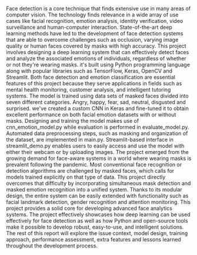 Face detection is a core technique that finds extensive use in many areas of computer vision. The technology finds relevance in a wide array of use cases like facial recognition, emotion analysis, identity verification, video surveillance and human-computer interaction. State-of-the-art deep learning methods have led to the development of face detection systems that are able to overcome challenges such as occlusion, varying image quality or human faces covered by masks with high accuracy.
This project involves designing a deep learning system that can effectively detect faces and analyze the associated emotions of individuals, regardless of whether or not they're wearing masks. it's built using Python programming language along with popular libraries such as TensorFlow, Keras, OpenCV and Streamlit.
Both face detection and emotion classification are essential features of this project because they serve applications in fields such as mental health monitoring, customer analysis, and intelligent tutoring systems. The model is trained using data sets of masked faces divided into seven different categories. Angry, happy, fear, sad, neutral, disgusted and surprised. we've created a custom CNN in Keras and fine-tuned it to obtain excellent performance on both facial emotion datasets with or without masks.
Designing and training the model makes use of cnn_emotion_model.py while evaluation is performed in evaluate_model.py. Automated data preprocessing steps, such as masking and organization of the dataset, are implemented in main.py. Streamlit-based interface in streamlit_demo.py enables users to easily access and use the model with either their webcam or by uploading images.
The project emerged from the growing demand for face-aware systems in a world where wearing masks is prevalent following the pandemic. Most conventional face recognition or detection algorithms are challenged by masked faces, which calls for models trained explicitly on that type of data. This project directly overcomes that difficulty by incorporating simultaneous mask detection and masked emotion recognition into a unified system.
Thanks to its modular design, the entire system can be easily extended with functionality such as facial landmark detection, gender recognition and attention monitoring. This project provides a solid core for developing advanced face analytics systems.
The project effectively showcases how deep learning can be used effectively for face detection as well as how Python and open-source tools make it possible to develop robust, easy-to-use, and intelligent solutions. The rest of this report will explore the issue context, model design, training approach, performance assessment, extra features and lessons learned throughout the development process.
